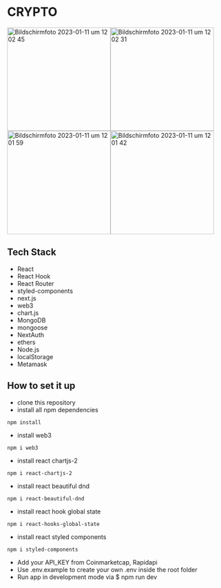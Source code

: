 # CRYPTO

<img width="240" alt="Bildschirmfoto 2023-01-11 um 12 02 45" src="https://user-images.githubusercontent.com/110241401/211790470-b1f235fc-afa5-418d-bd27-71548d45893e.png"><img width="240" alt="Bildschirmfoto 2023-01-11 um 12 02 31" src="https://user-images.githubusercontent.com/110241401/211790517-579131c7-771b-4dda-8681-ccb62cde05e3.png"><img width="240" alt="Bildschirmfoto 2023-01-11 um 12 01 59" src="https://user-images.githubusercontent.com/110241401/211790588-c4a72744-c864-4629-9ffc-9f94df512528.png"><img width="240" alt="Bildschirmfoto 2023-01-11 um 12 01 42" src="https://user-images.githubusercontent.com/110241401/211790652-ab546f6b-94f3-4e45-aaed-6c8442e6fd16.png">

## Tech Stack
- React
- React Hook
- React Router
- styled-components
- next.js
- web3
- chart.js
- MongoDB
- mongoose
- NextAuth
- ethers
- Node.js
- localStorage
- Metamask


## How to set it up
- clone this repository
- install all npm dependencies
```
npm install
```
- install web3
```
npm i web3
```
- install react chartjs-2
```
npm i react-chartjs-2
```
- install react beautiful dnd
```
npm i react-beautiful-dnd
```
- install react hook global state
```
npm i react-hooks-global-state
```
- install react styled components
```
npm i styled-components
```
- Add your API_KEY from Coinmarketcap, Rapidapi
- Use .env.example to create your own .env inside the root folder
- Run app in development mode via $ npm run dev






